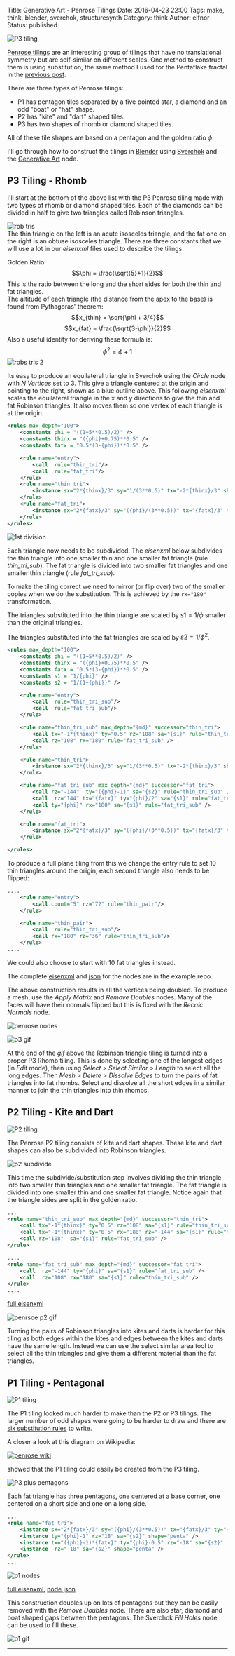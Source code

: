 Title: Generative Art - Penrose Tilings
Date: 2016-04-23 22:00
Tags: make, think, blender, sverchok, structuresynth
Category: think
Author: elfnor
Status: published

![P3 tiling](/images/penrose_rhomb_lattice_04_015.png)

[Penrose tilings](https://en.wikipedia.org/wiki/Penrose_tiling) are an interesting group of tilings that have no translational symmetry but are self-similar on different scales. One method to construct them is using substitution, the same method I used for the Pentaflake fractal in the [previous post]({filename}lsystem_2d_fractal.md).  

There are three types of Penrose tilings:

*  P1 has pentagon tiles separated by a five pointed star, a diamond and an odd "boat" or "hat" shape.  
*  P2 has "kite" and "dart" shaped tiles.  
*  P3 has two shapes of rhomb or diamond shaped tiles.

All of these tile shapes are based on a pentagon and the golden ratio $\phi$.

I'll go through how to construct the tilings in [Blender](https://www.blender.org/) using [Sverchok](https://github.com/nortikin/sverchok) and the [Generative Art]({filename}generative_art_docs.md) node.


## P3 Tiling - Rhomb

I'll start at the bottom of the above list with the P3 Penrose tiling made with two types of rhomb or diamond shaped tiles. Each of the diamonds can be divided in half to give two triangles called Robinson triangles.

![rob tris](/images/penrose_rob_tris.png)  
The thin triangle on the left is an acute isosceles triangle, and the fat one on the right is an obtuse isosceles triangle. There are three constants that we will use a lot in our *eisenxml* files used to describe the tilings.

Golden Ratio:
$$\phi = \frac{\sqrt{5}+1}{2}$$
This is the ratio between the long and the short sides for both the thin and fat triangles.  
The altitude of each triangle (the distance from the apex to the base) is found from Pythagoras' theorem:
$$x_{thin} = \sqrt{\phi + 3/4}$$
$$x_{fat} = \frac{\sqrt{3-\phi}}{2}$$
Also a useful identity for deriving these formula is:
$$\phi^2 = \phi + 1 $$
![robs tris 2](/images/penrose_robs_tris2.png)

Its easy to produce an equilateral triangle in Sverchok using the *Circle* node with *N Vertices* set to 3. This give a triangle centered at the origin and pointing to the right, shown as a blue outline above. This following *eisenxml* scales the equilateral triangle in the x and y directions to give the thin and fat Robinson triangles. It also moves them so one vertex of each triangle is at the origin.

```xml
<rules max_depth="100">
    <constants phi = "((1+5**0.5)/2)" />
    <constants thinx = "({phi}+0.75)**0.5" />
    <constants fatx = "0.5*(3-{phi})**0.5" />

    <rule name="entry">
        <call  rule="thin_tri"/>
        <call  rule="fat_tri"/>
    </rule>
    <rule name="thin_tri">
        <instance sx="2*{thinx}/3" sy="1/(3**0.5)" tx="-2*{thinx}/3" shape="tri"/>
    </rule>
    <rule name="fat_tri">
        <instance sx="2*{fatx}/3" sy="({phi}/(3**0.5))" tx="{fatx}/3" ty="{phi}/2" shape="tri"/>
    </rule>
</rules>
```

![1st division](/images/penrose_robs_tris3.png)

Each triangle now needs to be subdivided. The *eisenxml* below subdivides the thin triangle  into one smaller thin and one smaller fat triangle (rule *thin_tri_sub*). The fat triangle is divided into two smaller fat triangles and one smaller thin triangle (rule *fat_tri_sub*).

To make the tiling correct we need to mirror (or flip over) two of the smaller copies when we do the substitution. This is achieved by the ```rx="180"``` transformation.

The triangles substituted into the thin triangle are scaled by $s1 = 1 / \phi$ smaller than the original triangles.

The triangles substituted into the fat triangles are scaled by $s2 = 1/ \phi^{2}$.

```xml
<rules max_depth="100">
    <constants phi = "((1+5**0.5)/2)" />
    <constants thinx = "({phi}+0.75)**0.5" />
    <constants fatx = "0.5*(3-{phi})**0.5" />
    <constants s1 = "1/{phi}" />
    <constants s2 = "1/(1+{phi})" />

    <rule name="entry">   
        <call  rule="thin_tri_sub"/>
        <call  rule="fat_tri_sub"/>
    </rule>

    <rule name="thin_tri_sub" max_depth="{md}" successor="thin_tri">       
        <call tx="-1*{thinx}" ty="0.5" rz="108" sa="{s1}" rule="thin_tri_sub" />
        <call rz="108" rx="180" rule="fat_tri_sub" />
    </rule>

    <rule name="thin_tri">
        <instance sx="2*{thinx}/3" sy="1/(3**0.5)" tx="-2*{thinx}/3" shape="tri"/>
    </rule>

    <rule name="fat_tri_sub" max_depth="{md}" successor="fat_tri">        
        <call rz="-144"  ty="({phi}-1)" sa="{s2}" rule="thin_tri_sub" />
        <call  rz="144" tx="{fatx}" ty="{phi}/2" sa="{s1}" rule="fat_tri_sub" />   
        <call ty="{phi}" rx="180" sa="{s1}" rule="fat_tri_sub" />
    </rule>

    <rule name="fat_tri">
        <instance sx="2*{fatx}/3" sy="({phi}/(3**0.5))" tx="{fatx}/3" ty="{phi}/2" shape="tri"/>
    </rule>

</rules>
```

To produce a full plane tiling from this we change the entry rule to set 10 thin triangles around the origin, each second triangle also needs to be flipped:
```xml
....
    <rule name="entry">
        <call count="5" rz="72" rule="thin_pair"/>
    </rule>

    <rule name="thin_pair">
        <call  rule="thin_tri_sub"/>
        <call rx="180" rz="36" rule="thin_tri_sub"/>
    </rule>
....
```
We could also choose to start with 10 fat triangles instead.

The complete [eisenxml](https://github.com/elfnor/generative-art-examples/blob/master/penrose_p3.xml) and [json](https://github.com/elfnor/generative-art-examples/blob/master/penrose_p3.json) for the nodes are in the example repo.

The above construction results in all the vertices being doubled. To produce a mesh, use the *Apply Matrix* and *Remove Doubles* nodes. Many of the faces will have their normals flipped but this is fixed with the *Recalc Normals* node.

![penrose nodes](/images/penrose_p3_nodes.png)

![p3 gif](/images/penrose_p3.gif)

At the end of the *gif* above the Robinson triangle tiling is turned into a proper P3 Rhomb tiling. This is done by selecting one of the longest edges (in *Edit* mode), then using *Select > Select Similar > Length* to select all the long edges. Then *Mesh > Delete > Dissolve Edges* to turn the pairs of fat triangles into fat rhombs. Select and dissolve all the short edges in a similar manner to join the thin triangles into thin rhombs.


## P2 Tiling - Kite and Dart

![P2 tiling](/images/penrose_kites-darts-image_04_003.png)

The Penrose P2 tiling consists of kite and dart shapes. These kite and dart shapes can also be subdivided into Robinson triangles.

![p2 subdivide](/images/penrose_p2_robs_tris2.png)

This time the subdivide/substitution step involves dividing the thin triangle into two smaller thin triangles and one smaller fat triangle. The fat triangle is divided into one smaller thin and one smaller fat triangle. Notice again that the triangle sides are split in the golden ratio.

```xml
...
<rule name="thin_tri_sub" max_depth="{md}" successor="thin_tri">       
    <call tx="-1*{thinx}" ty="0.5" rz="108" sa="{s1}" rule="thin_tri_sub" />
    <call tx="-1*{thinx}" ty="0.5" rx="180" rz="-144" sa="{s1}" rule="thin_tri_sub" />
    <call rz="108"  sa="{s1}" rule="fat_tri_sub" />
</rule>

....
<rule name="fat_tri_sub" max_depth="{md}" successor="fat_tri">        
    <call  rz="-144" ty="{phi}" sa="{s1}" rule="fat_tri_sub" />         
    <call  rz="108" rx="180" sa="{s1}" rule="thin_tri_sub" />   
</rule>
....
```
[full eisenxml](https://github.com/elfnor/generative-art-examples/blob/master/penrose_p2.xml)

![penrsoe p2 gif](/images/penrose_p2.gif)

Turning the pairs of Robinson triangles into kites and darts is harder for this tiling as both edges within the kites and edges between the kites and darts have the same length. Instead we can use the select similar area tool to select all the thin triangles and give them a different material than the fat triangles.

## P1 Tiling - Pentagonal

![P1 tiling](/images/penrose_p3-banner_01_020.png)

The P1 tiling looked much harder to make than the P2 or P3 tilings. The larger number of odd shapes were going to be harder to draw and there are [six substitution rules](http://tilings.math.uni-bielefeld.de/substitution_rules/penrose_pentagon_boat_star) to write.

A closer a look at this diagram on Wikipedia:

[![penrose wiki](https://upload.wikimedia.org/wikipedia/commons/thumb/e/e8/Penrose_Tiling_%28P1_over_P3%29.svg/640px-Penrose_Tiling_%28P1_over_P3%29.svg.png)](https://en.wikipedia.org/wiki/Penrose_tiling#Development_of_the_Penrose_tilings)  

showed that the P1 tiling could easily be created from the P3 tiling.

![P3 plus pentagons](/images/penrose_p1p3.png)

Each fat triangle has three pentagons, one centered at a base corner, one centered on a short side and one on a long side.

```xml
...
<rule name="fat_tri">
    <instance sx="2*{fatx}/3" sy="({phi}/(3**0.5))" tx="{fatx}/3" ty="{phi}/2" shape="tri"/>
    <instance ty="{phi}-1" rz="18" sa="{s2}" shape="penta" />
    <instance tx="({phi}-1)*{fatx}" ty="{phi}-0.5" rz="-18" sa="{s2}"  shape="penta" />
    <instance  rz="-18" sa="{s2}" shape="penta" />
</rule>
...
```
![p1 nodes](/images/penrose_p1_nodes.png)

[full eisenxml](https://github.com/elfnor/generative-art-examples/blob/master/penrose_p1.xml), [node json](https://github.com/elfnor/generative-art-examples/blob/master/penrose_p1.json)

This construction doubles up on lots of pentagons but they can be easily removed with the *Remove Doubles* node. There are also star, diamond and boat shaped gaps between the pentagons. The Sverchok *Fill Holes* node can be used to fill these.

![p1 gif](/images/penrose_p1a.gif)

----------------------------------------
